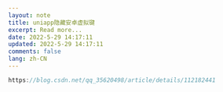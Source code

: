 ```yaml
---
layout: note
title: uniapp隐藏安卓虚拟键
excerpt: Read more...
date: 2022-5-29 14:17:11
updated: 2022-5-29 14:17:11
comments: false
lang: zh-CN
---
```


```js
https://blog.csdn.net/qq_35620498/article/details/112182441
```
  